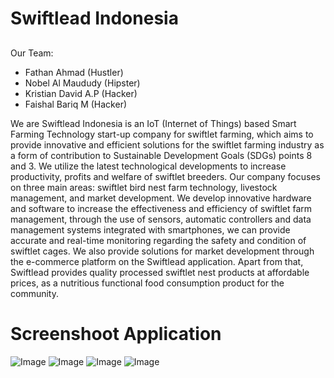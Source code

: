 # Swiftlead Indonesia
##

Our Team:
- Fathan Ahmad (Hustler)
- Nobel Al Maududy (Hipster)
- Kristian David A.P (Hacker)
- Faishal Bariq M (Hacker)

We are Swiftlead Indonesia is an IoT (Internet of Things) based Smart Farming Technology start-up company for swiftlet farming, which aims to provide innovative and efficient solutions for the swiftlet farming industry as a form of contribution to Sustainable Development Goals (SDGs) points 8 and 3. We utilize the latest technological developments to increase productivity, profits and welfare of swiftlet breeders. Our company focuses on three main areas: swiftlet bird nest farm technology, livestock management, and market development. We develop innovative hardware and software to increase the effectiveness and efficiency of swiftlet farm management, through the use of sensors, automatic controllers and data management systems integrated with smartphones, we can provide accurate and real-time monitoring regarding the safety and condition of swiftlet cages. We also provide solutions for market development through the e-commerce platform on the Swiftlead application. Apart from that, Swiftlead provides quality processed swiftlet nest products at affordable prices, as a nutritious functional food consumption product for the community.

# Screenshoot Application
![Image](https://i.ibb.co/sPWRLY9/Screenshot-2024-01-12-22-25-46-686-com-example-swiftlead.jpg)
![Image](https://i.ibb.co/Qd2sgbL/Screenshot-2024-01-12-22-25-41-514-com-example-swiftlead.jpg)
![Image](https://i.ibb.co/nbt9Hc2/Screenshot-2024-01-12-22-25-18-652-com-example-swiftlead.jpg)
![Image](https://i.ibb.co/TLbFJCy/Screenshot-2024-01-12-22-25-33-794-com-example-swiftlead.jpg)
